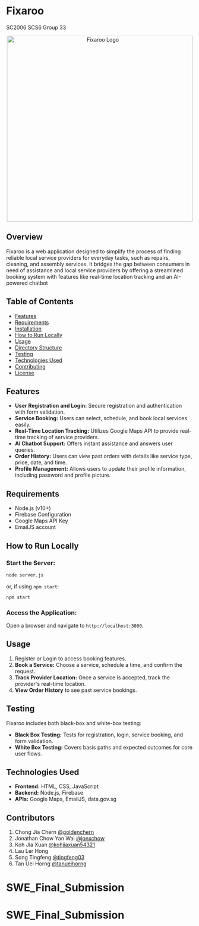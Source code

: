 # Fixaroo 
SC2006 SCS6 Group 33
<p align="center">
  <img src="Frontend/images/cover.jpg" alt="Fixaroo Logo" width="500"/>
</p>


## Overview
Fixaroo is a web application designed to simplify the process of finding reliable local service providers for everyday tasks, such as repairs, cleaning, and assembly services. It bridges the gap between consumers in need of assistance and local service providers by offering a streamlined booking system with features like real-time location tracking and an AI-powered chatbot 

## Table of Contents
- [Features](#features)
- [Requirements](#requirements)
- [Installation](#installation)
- [How to Run Locally](#how-to-run-locally)
- [Usage](#usage)
- [Directory Structure](#directory-structure)
- [Testing](#testing)
- [Technologies Used](#technologies-used)
- [Contributing](#contributing)
- [License](#license)

## Features
- **User Registration and Login:** Secure registration and authentication with form validation.
- **Service Booking:** Users can select, schedule, and book local services easily.
- **Real-Time Location Tracking:** Utilizes Google Maps API to provide real-time tracking of service providers.
- **AI Chatbot Support:** Offers instant assistance and answers user queries.
- **Order History:** Users can view past orders with details like service type, price, date, and time.
- **Profile Management:** Allows users to update their profile information, including password and profile picture.

## Requirements
- Node.js (v10+)
- Firebase Configuration
- Google Maps API Key
- EmailJS account 

## How to Run Locally
### Start the Server:
```bash
node server.js
```
or, if using `npm start`:
```bash
npm start
```

### Access the Application:
Open a browser and navigate to `http://localhost:3000`.

## Usage
1. Register or Login to access booking features.
2. **Book a Service:** Choose a service, schedule a time, and confirm the request.
3. **Track Provider Location:** Once a service is accepted, track the provider's real-time location.
4. **View Order History** to see past service bookings.

## Testing
Fixaroo includes both black-box and white-box testing:

- **Black Box Testing:** Tests for registration, login, service booking, and form validation.
- **White Box Testing:** Covers basis paths and expected outcomes for core user flows.

## Technologies Used
- **Frontend:** HTML, CSS, JavaScript
- **Backend:** Node.js, Firebase
- **APIs:** Google Maps, EmailJS, data.gov.sg

## Contributors
1. Chong Jia Chern [@goldenchern](https://github.com/goldenchern)
2. Jonathan Chow Yan Wai [@jonxchow](https://github.com/jonxchow)
3. Koh Jia Xuan [@kohjiaxuan54321](https://github.com/kohjiaxuan54321)
4. Lau Ler Hong 
5. Song Tingfeng [@tingfeng03](https://github.com/tingfeng03)
6. Tan Uei Horng [@tanueihorng](https://github.com/tanueihorng)

# SWE_Final_Submission
# SWE_Final_Submission
